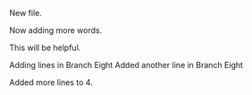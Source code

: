 New file.

Now adding more words.

This will be helpful.

Adding lines in Branch Eight
Added another line in Branch Eight

Added more lines to 4.
